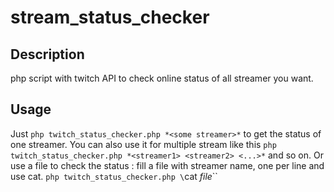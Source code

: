 # stream_status_checker

## Description
php script with twitch API to check online status of all streamer you want.
## Usage
Just `php twitch_status_checker.php *<some streamer>*` to get the status of one streamer.
You can also use it for multiple stream like this `php twitch_status_checker.php *<streamer1> <streamer2> <...>*` and so on.
Or use a file to check the status : fill a file with streamer name, one per line and use cat. `php twitch_status_checker.php \`cat *file*\``
